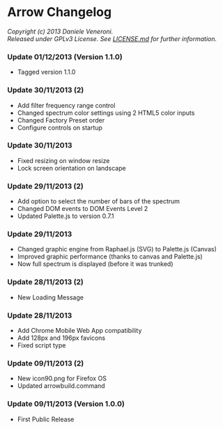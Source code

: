 # Arrow Changelog

_Copyright (c) 2013 Daniele Veneroni._  
_Released under GPLv3 License. See [LICENSE.md](LICENSE.md) for further information._

### Update 01/12/2013 (Version 1.1.0)

* Tagged version 1.1.0

### Update 30/11/2013 (2)

* Add filter frequency range control
* Changed spectrum color settings using 2 HTML5 color inputs
* Changed Factory Preset order
* Configure controls on startup

### Update 30/11/2013

* Fixed resizing on window resize
* Lock screen orientation on landscape

### Update 29/11/2013 (2)

* Add option to select the number of bars of the spectrum
* Changed DOM events to DOM Events Level 2
* Updated Palette.js to version 0.7.1

### Update 29/11/2013

* Changed graphic engine from Raphael.js (SVG) to Palette.js (Canvas)
* Improved graphic performance (thanks to canvas and Palette.js)
* Now full spectrum is displayed (before it was trunked)

### Update 28/11/2013 (2)

* New Loading Message

### Update 28/11/2013

* Add Chrome Mobile Web App compatibility
* Add 128px and 196px favicons
* Fixed script type

### Update 09/11/2013 (2)

* New icon90.png for Firefox OS
* Updated arrowbuild.command

### Update 09/11/2013 (Version 1.0.0)

* First Public Release
